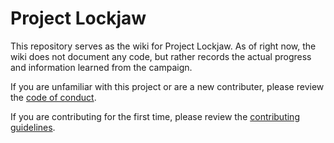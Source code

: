 
# Project Lockjaw

This repository serves as the wiki for Project Lockjaw. As of right now, the wiki does not document any code, but rather records the actual progress and information learned from the campaign. 

If you are unfamiliar with this project or are a new contributer, please review the [code of conduct](https://github.com/ranjit-ao/lockjaw/blob/master/docs/CODE_OF_CONDUCT.md "CODE_OF_CONDUCT.md").

If you are contributing for the first time, please review the [contributing guidelines](https://github.com/ranjit-ao/lockjaw/blob/master/docs/CONTRIBUTING.md "CONTRIBUTING.md").
